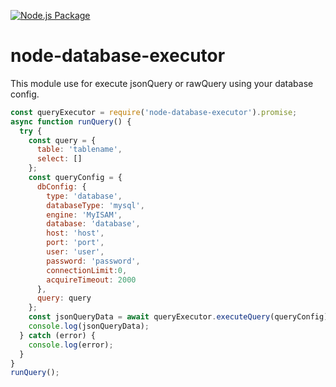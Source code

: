[![Node.js Package](https://github.com/darshit-shah/node-database-executor/actions/workflows/npm-publish.yml/badge.svg?branch=master)](https://github.com/darshit-shah/node-database-executor/actions/workflows/npm-publish.yml)

# node-database-executor

This module use for execute jsonQuery or rawQuery using your database config.
```js
const queryExecutor = require('node-database-executor').promise;
async function runQuery() {
  try {
    const query = {
      table: 'tablename',
      select: []
    };
    const queryConfig = {
      dbConfig: {
        type: 'database',
        databaseType: 'mysql',
        engine: 'MyISAM',
        database: 'database',
        host: 'host',
        port: 'port',
        user: 'user',
        password: 'password',
        connectionLimit:0,
        acquireTimeout: 2000
      },
      query: query
    };
    const jsonQueryData = await queryExecutor.executeQuery(queryConfig);  
    console.log(jsonQueryData);
  } catch (error) {
    console.log(error);
  }
}
runQuery();
```
